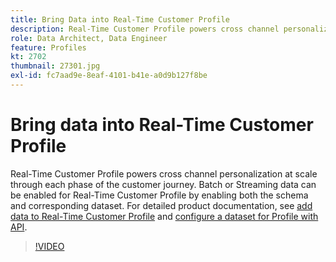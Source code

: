 ```yaml
---
title: Bring Data into Real-Time Customer Profile
description: Real-Time Customer Profile powers cross channel personalization at scale through each phase of the customer journey. Batch or Streaming data can be enabled for the Real-Time Customer Profile by enabling both the schema and corresponding dataset.
role: Data Architect, Data Engineer
feature: Profiles
kt: 2702
thumbnail: 27301.jpg
exl-id: fc7aad9e-8eaf-4101-b41e-a0d9b127f8be
---
```

# Bring data into Real-Time Customer Profile

Real-Time Customer Profile powers cross channel personalization at scale through each phase of the customer journey. Batch or Streaming data can be enabled for Real-Time Customer Profile by enabling both the schema and corresponding dataset. For detailed product documentation, see [add data to Real-Time Customer Profile](https://experienceleague.adobe.com/docs/experience-platform/profile/tutorials/add-profile-data.html) and [configure a dataset for Profile with API](https://experienceleague.adobe.com/docs/experience-platform/profile/tutorials/dataset-configuration.html).

>[!VIDEO](https://video.tv.adobe.com/v/27301?quality=12&learn=on)
